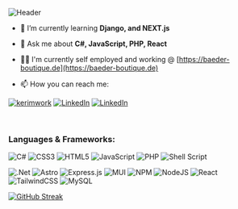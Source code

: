 ![Header](https://i.imgur.com/oU9RR6U.png)

- 🌱 I’m currently learning **Django, and NEXT.js**

- 💬 Ask me about **C#, JavaScript, PHP, React**

- 👨‍💻 I'm currently self employed and working @ [https://baeder-boutique.de](https://baeder-boutique.de)

- 📫 How you can reach me:

[![kerimwork](https://custom-icon-badges.demolab.com/badge/kerim.work-black?style=flat-square&logo=kwork&link=kerim.work)](https://kerim.work/)
[![LinkedIn](https://img.shields.io/badge/LinkedIn-Profile-blue?style=flat-square&logo=Linkedin)](https://www.linkedin.com/in/kerim-günaydin-1a64a129a/)
[![LinkedIn](https://img.shields.io/badge/E--Mail-Message_Me-blue?style=flat-square&logo=Minutemailer)](mailto:mail@kerim.work)

<br/>

<h3 align="left">Languages & Frameworks:</h3>

![C#](https://img.shields.io/badge/c%23-%23239120.svg?style=for-the-badge&logo=csharp&logoColor=white)
![CSS3](https://img.shields.io/badge/css3-%231572B6.svg?style=for-the-badge&logo=css3&logoColor=white)
![HTML5](https://img.shields.io/badge/html5-%23E34F26.svg?style=for-the-badge&logo=html5&logoColor=white)
![JavaScript](https://img.shields.io/badge/javascript-%23323330.svg?style=for-the-badge&logo=javascript&logoColor=%23F7DF1E)
![PHP](https://img.shields.io/badge/php-%23777BB4.svg?style=for-the-badge&logo=php&logoColor=white)
![Shell Script](https://img.shields.io/badge/shell_script-%23121011.svg?style=for-the-badge&logo=gnu-bash&logoColor=white)


![.Net](https://img.shields.io/badge/.NET-5C2D91?style=for-the-badge&logo=.net&logoColor=white)
![Astro](https://img.shields.io/badge/astro-%232C2052.svg?style=for-the-badge&logo=astro&logoColor=white)
![Express.js](https://img.shields.io/badge/express.js-%23404d59.svg?style=for-the-badge&logo=express&logoColor=%2361DAFB)
![MUI](https://img.shields.io/badge/MUI-%230081CB.svg?style=for-the-badge&logo=mui&logoColor=white)
![NPM](https://img.shields.io/badge/NPM-%23CB3837.svg?style=for-the-badge&logo=npm&logoColor=white)
![NodeJS](https://img.shields.io/badge/node.js-6DA55F?style=for-the-badge&logo=node.js&logoColor=white)
![React](https://img.shields.io/badge/react-%2320232a.svg?style=for-the-badge&logo=react&logoColor=%2361DAFB)
![TailwindCSS](https://img.shields.io/badge/tailwindcss-%2338B2AC.svg?style=for-the-badge&logo=tailwind-css&logoColor=white)
![MySQL](https://img.shields.io/badge/mysql-%2300f.svg?style=for-the-badge&logo=mysql&logoColor=white)



[![GitHub Streak](https://streak-stats.demolab.com?user=exotics1337&theme=tokyonight&mode=weekly)](https://git.io/streak-stats)
